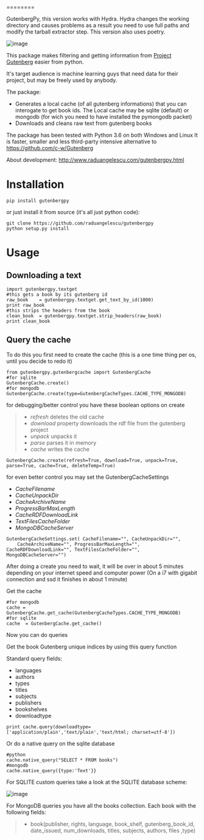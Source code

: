 ========

GutenbergPy, this version works with Hydra.  Hydra changes the working directory and causes problems as a result you need to use
full paths and modify the tarball extractor step.  This version also uses poetry.

![image](https://github.com/raduangelescu/gutenbergpy/blob/master/dblogos.png?raw=true)

This package makes filtering and getting information from [Project Gutenberg](http://www.gutenberg.org) easier from python.

It's target audience is machine learning guys that need data for their project, but may be freely used by anybody.

The package:

-   Generates a local cache (of all gutenberg informations) that you can interogate to get book ids. The Local cache may be sqlite (default) or mongodb (for wich you need to have installed the pymongodb packet)
-   Downloads and cleans raw text from gutenberg books

The package has been tested with Python 3.6 on both Windows and Linux It is faster, smaller and less third-party intensive alternative to <https://github.com/c-w/Gutenberg>

About development: <http://www.raduangelescu.com/gutenbergpy.html>

Installation
============

```
pip install gutenbergpy
```

or just install it from source (it's all just python code):

```
git clone https://github.com/raduangelescu/gutenbergpy
python setup.py install
```

Usage
=====

Downloading a text
------------------
```
import gutenbergpy.textget
#this gets a book by its gutenberg id
raw_book    = gutenbergpy.textget.get_text_by_id(1000)
print raw_book
#this strips the headers from the book
clean_book  = gutenbergpy.textget.strip_headers(raw_book)
print clean_book
```
Query the cache
---------------

To do this you first need to create the cache (this is a one time thing per os, until you decide to redo it)

```
from gutenbergpy.gutenbergcache import GutenbergCache
#for sqlite
GutenbergCache.create()
#for mongodb
GutenbergCache.create(type=GutenbergCacheTypes.CACHE_TYPE_MONGODB)
```

for debugging/better control you have these boolean options on create

> -   *refresh* deletes the old cache
> -   *download* property downloads the rdf file from the gutenberg project
> -   *unpack* unpacks it
> -   *parse* parses it in memory
> -   *cache* writes the cache

```
GutenbergCache.create(refresh=True, download=True, unpack=True, parse=True, cache=True, deleteTemp=True)
```

for even better control you may set the GutenbergCacheSettings  
-   *CacheFilename*
-   *CacheUnpackDir*
-   *CacheArchiveName*
-   *ProgressBarMaxLength*
-   *CacheRDFDownloadLink*
-   *TextFilesCacheFolder*
-   *MongoDBCacheServer*

```
GutenbergCacheSettings.set( CacheFilename="", CacheUnpackDir="", 
    CacheArchiveName="", ProgressBarMaxLength="", CacheRDFDownloadLink="", TextFilesCacheFolder="", MongoDBCacheServer="")
```

After doing a create you need to wait, it will be over in about 5 minutes depending on your internet speed and computer power (On a i7 with gigabit connection and ssd it finishes in about 1 minute)

Get the cache
```
#for mongodb
cache = GutenbergCache.get_cache(GutenbergCacheTypes.CACHE_TYPE_MONGODB)
#for sqlite
cache  = GutenbergCache.get_cache()
```
Now you can do queries

Get the book Gutenberg unique indices by using this query function

Standard query fields:  
-   languages
-   authors
-   types
-   titles
-   subjects
-   publishers
-   bookshelves
-   downloadtype
```
print cache.query(downloadtype=['application/plain','text/plain','text/html; charset=utf-8'])
```
Or do a native query on the sqlite database
```
#python
cache.native_query("SELECT * FROM books")
#mongodb
cache.native_query({type:'Text'}}
```  
For SQLITE custom queries take a look at the SQLITE database scheme:

![image](https://github.com/raduangelescu/gutenbergpy/blob/master/sqlitecheme.png?raw=true)

For MongoDB queries you have all the books collection. Each book with the following fields:

> -   book(publisher, rights, language, book\_shelf, gutenberg\_book\_id, date\_issued, num\_downloads, titles, subjects, authors, files ,type)

